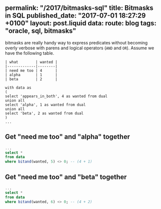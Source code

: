 permalink: "/2017/bitmasks-sql"
title: Bitmasks in SQL
published_date: "2017-07-01 18:27:29 +0100"
layout: post.liquid
data:
  route: blog
  tags: "oracle, sql, bitmasks"
---
bitmasks are really handy way to express predicates without becoming overly
verbose with parens and logical operators (`AND` and `OR`). Assume we have the 
following table.

```
| what        | wanted |
|-------------|--------|
| need me too | 4      |
| alpha       | 1      |
| beta        | 2      |

with data as
(
select 'appears_in_both', 4 as wanted from dual
union all
select 'alpha', 1 as wanted from dual
union all
select 'beta', 2 as wanted from dual
)
...
```

## Get "need me too" and "alpha" together

```sql
...
select * 
from data
where bitand(wanted, 5) <> 0; -- (4 + 1)
```

## Get "need me too" and "beta" together

```sql
...
select * 
from data
where bitand(wanted, 6) <> 0; -- (4 + 2)
```
